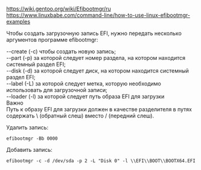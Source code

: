 https://wiki.gentoo.org/wiki/Efibootmgr/ru  
https://www.linuxbabe.com/command-line/how-to-use-linux-efibootmgr-examples  

Чтобы создать загрузочную запись EFI, нужно передать несколько аргументов программе efibootmgr:  

--create (-c) чтобы создать новую запись;  
--part (-p) за которой следует номер раздела, на котором находится системный раздел EFI;  
--disk (-d) за которой следует диск, на котором находится системный раздел EFI;  
--label (-L) за которой следует метка, которую необходимо использовать для загрузочной записи;  
--loader (-l) за которой следует путь образа EFI для загрузки  
 Важно  
Путь к образу EFI для загрузки должен в качестве разделителя в путях содержать \ (обратный слеш) вместо / (передний слеш).  

Удалить запись:
```
efibootmgr -Bb 0000
```
Добавить запись:
```
efibootmgr -c -d /dev/sda -p 2 -L "Disk 0" -l \\EFI\\BOOT\\BOOTX64.EFI
```
